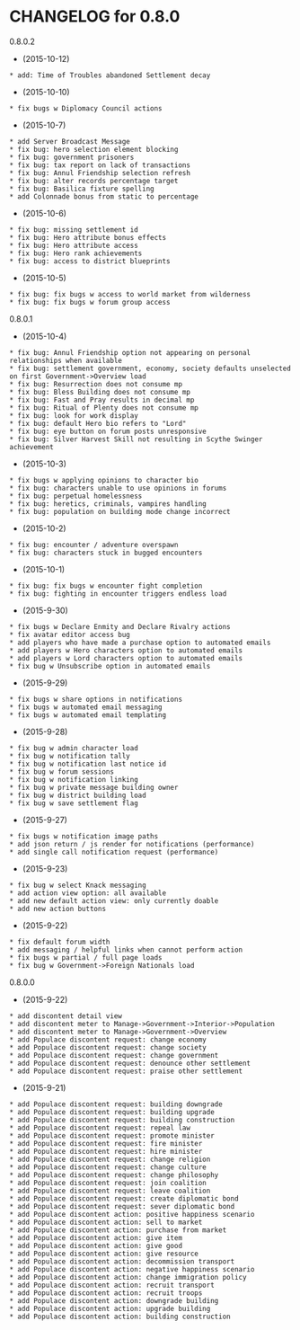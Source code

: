    CHANGELOG for 0.8.0
   ===================

   0.8.0.2

   * (2015-10-12)

    * add: Time of Troubles abandoned Settlement decay

   * (2015-10-10)

    * fix bugs w Diplomacy Council actions

   * (2015-10-7)

    * add Server Broadcast Message
    * fix bug: hero selection element blocking
    * fix bug: government prisoners
    * fix bug: tax report on lack of transactions
    * fix bug: Annul Friendship selection refresh
    * fix bug: alter records percentage target
    * fix bug: Basilica fixture spelling
    * add Colonnade bonus from static to percentage

   * (2015-10-6)

    * fix bug: missing settlement id
    * fix bug: Hero attribute bonus effects
    * fix bug: Hero attribute access
    * fix bug: Hero rank achievements
    * fix bug: access to district blueprints

   * (2015-10-5)

    * fix bug: fix bugs w access to world market from wilderness
    * fix bug: fix bugs w forum group access

   0.8.0.1

   * (2015-10-4)

    * fix bug: Annul Friendship option not appearing on personal relationships when available
    * fix bug: settlement government, economy, society defaults unselected on first Government->Overview load
    * fix bug: Resurrection does not consume mp
    * fix bug: Bless Building does not consume mp
    * fix bug: Fast and Pray results in decimal mp
    * fix bug: Ritual of Plenty does not consume mp
    * fix bug: look for work display
    * fix bug: default Hero bio refers to "Lord"
    * fix bug: eye button on forum posts unresponsive
    * fix bug: Silver Harvest Skill not resulting in Scythe Swinger achievement

   * (2015-10-3)

    * fix bugs w applying opinions to character bio
    * fix bug: characters unable to use opinions in forums
    * fix bug: perpetual homelessness
    * fix bug: heretics, criminals, vampires handling
    * fix bug: population on building mode change incorrect

   * (2015-10-2)

    * fix bug: encounter / adventure overspawn
    * fix bug: characters stuck in bugged encounters

   * (2015-10-1)

    * fix bug: fix bugs w encounter fight completion
    * fix bug: fighting in encounter triggers endless load

   * (2015-9-30)

    * fix bugs w Declare Enmity and Declare Rivalry actions
    * fix avatar editor access bug
    * add players who have made a purchase option to automated emails
    * add players w Hero characters option to automated emails
    * add players w Lord characters option to automated emails
    * fix bug w Unsubscribe option in automated emails

   * (2015-9-29)

    * fix bugs w share options in notifications
    * fix bugs w automated email messaging
    * fix bugs w automated email templating

   * (2015-9-28)

    * fix bug w admin character load
    * fix bug w notification tally
    * fix bug w notification last notice id
    * fix bug w forum sessions
    * fix bug w notification linking
    * fix bug w private message building owner
    * fix bug w district building load
    * fix bug w save settlement flag

   * (2015-9-27)

    * fix bugs w notification image paths
    * add json return / js render for notifications (performance)
    * add single call notification request (performance)

   * (2015-9-23)

    * fix bug w select Knack messaging
    * add action view option: all available
    * add new default action view: only currently doable
    * add new action buttons

   * (2015-9-22)

    * fix default forum width
    * add messaging / helpful links when cannot perform action
    * fix bugs w partial / full page loads
    * fix bug w Government->Foreign Nationals load

   0.8.0.0

   * (2015-9-22)

    * add discontent detail view
    * add discontent meter to Manage->Government->Interior->Population
    * add discontent meter to Manage->Government->Overview
    * add Populace discontent request: change economy
    * add Populace discontent request: change society
    * add Populace discontent request: change government
    * add Populace discontent request: denounce other settlement
    * add Populace discontent request: praise other settlement

   * (2015-9-21)

    * add Populace discontent request: building downgrade
    * add Populace discontent request: building upgrade
    * add Populace discontent request: building construction
    * add Populace discontent request: repeal law
    * add Populace discontent request: promote minister
    * add Populace discontent request: fire minister
    * add Populace discontent request: hire minister
    * add Populace discontent request: change religion
    * add Populace discontent request: change culture
    * add Populace discontent request: change philosophy
    * add Populace discontent request: join coalition
    * add Populace discontent request: leave coalition
    * add Populace discontent request: create diplomatic bond
    * add Populace discontent request: sever diplomatic bond
    * add Populace discontent action: positive happiness scenario
    * add Populace discontent action: sell to market
    * add Populace discontent action: purchase from market
    * add Populace discontent action: give item
    * add Populace discontent action: give good
    * add Populace discontent action: give resource
    * add Populace discontent action: decommission transport
    * add Populace discontent action: negative happiness scenario
    * add Populace discontent action: change immigration policy
    * add Populace discontent action: recruit transport
    * add Populace discontent action: recruit troops
    * add Populace discontent action: downgrade building
    * add Populace discontent action: upgrade building
    * add Populace discontent action: building construction
